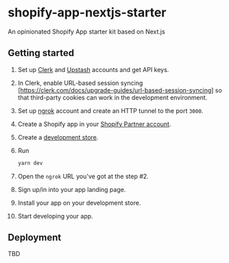 # shopify-app-nextjs-starter

An opinionated Shopify App starter kit based on Next.js

## Getting started

1. Set up [Clerk](https://clerk.dev) and [Upstash](https://upstash.com) accounts and get API keys.
2. In Clerk, enable URL-based session syncing [https://clerk.com/docs/upgrade-guides/url-based-session-syncing] so that third-party cookies can work in the development environment.
3. Set up [ngrok](https://ngrok.com) account and create an HTTP tunnel to the port `3000`.
4. Create a Shopify app in your [Shopify Partner account](https://www.shopify.com/partners).
5. Create a [development store](https://shopify.dev/apps/tools/development-stores#create-a-development-store-to-test-your-app).
6. Run

    ```bash
    yarn dev
    ```

7. Open the `ngrok` URL you've got at the step #2.
8. Sign up/in into your app landing page.
9. Install your app on your development store.
10. Start developing your app.

## Deployment

TBD
